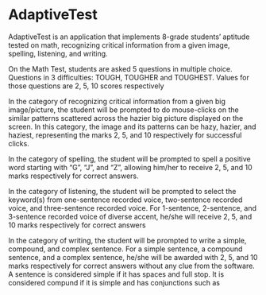 # AdaptiveTest

AdaptiveTest is an application that implements 8-grade students’ aptitude tested on math, recognizing critical information from a given image, spelling, listening, and writing.

On the Math Test, students are asked 5 questions in multiple choice. Questions in 3 difficulties: TOUGH, TOUGHER and TOUGHEST. Values for those questions are 2, 5, 10 scores respectively

In the category of recognizing critical information from a given big image/picture, the student will be prompted to do mouse-clicks on the similar patterns scattered across the hazier big picture displayed on the screen. In this category, the image and its patterns can be hazy, hazier, and haziest, representing the marks 2, 5, and 10 respectively for successful clicks.

In the category of spelling, the student will be prompted to spell a positive word starting with “G”, “J”, and “Z”, allowing him/her to receive 2, 5, and 10 marks respectively for correct answers.

In the category of listening, the student will be prompted to select the keyword(s) from one-sentence recorded voice, two-sentence recorded voice, and three-sentence recorded voice. For 1-sentence, 2-sentence, and 3-sentence recorded voice of diverse accent, he/she will receive 2, 5, and 10 marks respectively for correct answers

In the category of writing, the student will be prompted to write a simple, compound, and complex sentence. For a simple sentence, a compound sentence, and a complex sentence, he/she will be awarded with 2, 5, and 10 marks respectively for correct answers without any clue from the software. A sentence is considered simple if it has spaces and full stop. It is considered compund if it is simple and has conjunctions such as 
